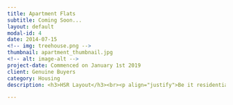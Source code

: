 ```yaml
---
title: Apartment Flats
subtitle: Coming Soon...
layout: default
modal-id: 4
date: 2014-07-15
<!-- img: treehouse.png -->
thumbnail: apartment_thumbnail.jpg
<!-- alt: image-alt -->
project-date: Commenced on January 1st 2019
client: Genuine Buyers
category: Housing
description: <h3>HSR Layout</h3><br><p align="justify">Be it residential, commercial or joint development venture! This area has caught everybody's attention. Bangalore being known as the silicon city of India, HSR layout is in close proximity to almost all the IT hubs in bangalore. It not only has seen great commercial development, but also is seeing IT sector grow with the everyday growth of workspaces. If your looking to own property, invest for capital gain or thinking of a cash-flow alternative! This area would be your best bet!<br>Go ahead and send us your query and we will get back to you withing 24 hours.We here at one step realtor believe in a smooth end to end transaction and our realtor wish master will make sure of that!<br>We are very much motivated by our customer's satisfaction and we yearn to make it happen on our every deal!<br><h4>Can't wait for a call back? Call our realtor at +91 9742760957</h4></p>

---
```

